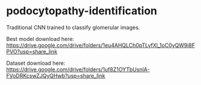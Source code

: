 # podocytopathy-identification
Traditional CNN trained to classify glomerular images.

Best model download here: https://drive.google.com/drive/folders/1eu4AHQLCh0pTLyfXl_1oC0yQW9i8FPVO?usp=share_link

Dataset download here: https://drive.google.com/drive/folders/1uf8Z1OYTbUsnlA-FVoDRKcswZJQyQHwb?usp=share_link
